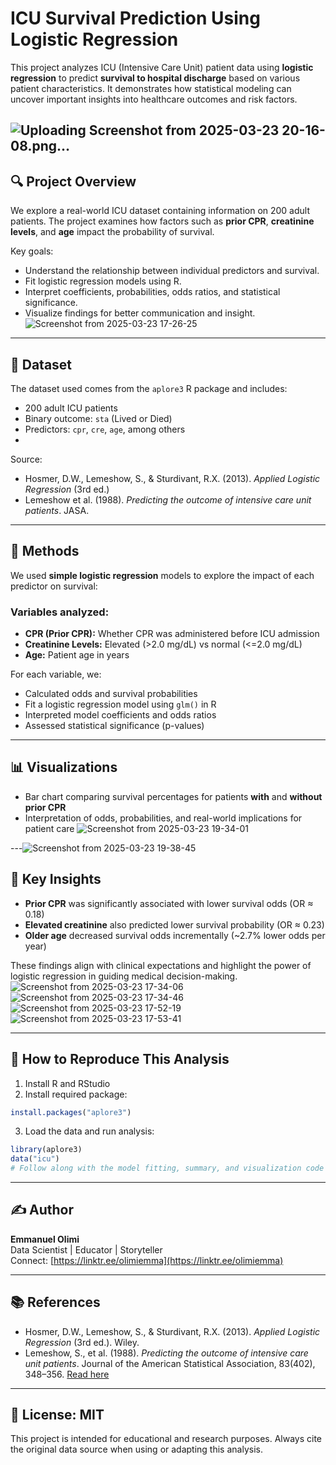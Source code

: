 # ICU Survival Prediction Using Logistic Regression

This project analyzes ICU (Intensive Care Unit) patient data using **logistic regression** to predict **survival to hospital discharge** based on various patient characteristics. It demonstrates how statistical modeling can uncover important insights into healthcare outcomes and risk factors.

![Uploading Screenshot from 2025-03-23 20-16-08.png…]()
---

## 🔍 Project Overview

We explore a real-world ICU dataset containing information on 200 adult patients. The project examines how factors such as **prior CPR**, **creatinine levels**, and **age** impact the probability of survival.

Key goals:
- Understand the relationship between individual predictors and survival.
- Fit logistic regression models using R.
- Interpret coefficients, probabilities, odds ratios, and statistical significance.
- Visualize findings for better communication and insight.
![Screenshot from 2025-03-23 17-26-25](https://github.com/user-attachments/assets/f4e31f20-5a62-4e28-9d48-3b00801cf281)

---

## 📁 Dataset

The dataset used comes from the `aplore3` R package and includes:
- 200 adult ICU patients
- Binary outcome: `sta` (Lived or Died)
- Predictors: `cpr`, `cre`, `age`, among others
- 

Source:
- Hosmer, D.W., Lemeshow, S., & Sturdivant, R.X. (2013). *Applied Logistic Regression* (3rd ed.)
- Lemeshow et al. (1988). *Predicting the outcome of intensive care unit patients*. JASA.

---

## 🧮 Methods

We used **simple logistic regression** models to explore the impact of each predictor on survival:

### Variables analyzed:
- **CPR (Prior CPR):** Whether CPR was administered before ICU admission
- **Creatinine Levels:** Elevated (>2.0 mg/dL) vs normal (<=2.0 mg/dL)
- **Age:** Patient age in years

For each variable, we:
- Calculated odds and survival probabilities
- Fit a logistic regression model using `glm()` in R
- Interpreted model coefficients and odds ratios
- Assessed statistical significance (p-values)

---

## 📊 Visualizations

- Bar chart comparing survival percentages for patients **with** and **without prior CPR**
- Interpretation of odds, probabilities, and real-world implications for patient care
![Screenshot from 2025-03-23 19-34-01](https://github.com/user-attachments/assets/5233d685-8fa4-42f1-add0-c65f52af47a7)

---![Screenshot from 2025-03-23 19-38-45](https://github.com/user-attachments/assets/4183fa67-b17c-48e0-abb2-eb58b5dc9fbb)


## 🧠 Key Insights

- **Prior CPR** was significantly associated with lower survival odds (OR ≈ 0.18)
- **Elevated creatinine** also predicted lower survival probability (OR ≈ 0.23)
- **Older age** decreased survival odds incrementally (~2.7% lower odds per year)

These findings align with clinical expectations and highlight the power of logistic regression in guiding medical decision-making.
![Screenshot from 2025-03-23 17-34-06](https://github.com/user-attachments/assets/b1745020-c52e-49bc-8f8a-46e2f90f53ec)
![Screenshot from 2025-03-23 17-34-46](https://github.com/user-attachments/assets/e558c257-c8f1-429c-a3d2-d8d05f97eefa)
![Screenshot from 2025-03-23 17-52-19](https://github.com/user-attachments/assets/6fed93ee-ce6a-43fe-9bcb-f328b7237d75)
![Screenshot from 2025-03-23 17-53-41](https://github.com/user-attachments/assets/2b2a90e7-f2f8-41d1-a3e2-04e0c8214135)

---

## 📌 How to Reproduce This Analysis

1. Install R and RStudio
2. Install required package:
```R
install.packages("aplore3")
```
3. Load the data and run analysis:
```R
library(aplore3)
data("icu")
# Follow along with the model fitting, summary, and visualization code provided
```

---

## ✍️ Author

**Emmanuel Olimi**  
Data Scientist | Educator | Storyteller  
Connect: [https://linktr.ee/olimiemma](https://linktr.ee/olimiemma)

---

## 📚 References

- Hosmer, D.W., Lemeshow, S., & Sturdivant, R.X. (2013). *Applied Logistic Regression* (3rd ed.). Wiley.
- Lemeshow, S., et al. (1988). *Predicting the outcome of intensive care unit patients*. Journal of the American Statistical Association, 83(402), 348–356. [Read here](https://www.tandfonline.com/doi/abs/10.1080/01621459.1988.10478604)

---

## 📎 License: MIT

This project is intended for educational and research purposes. Always cite the original data source when using or adapting this analysis.

